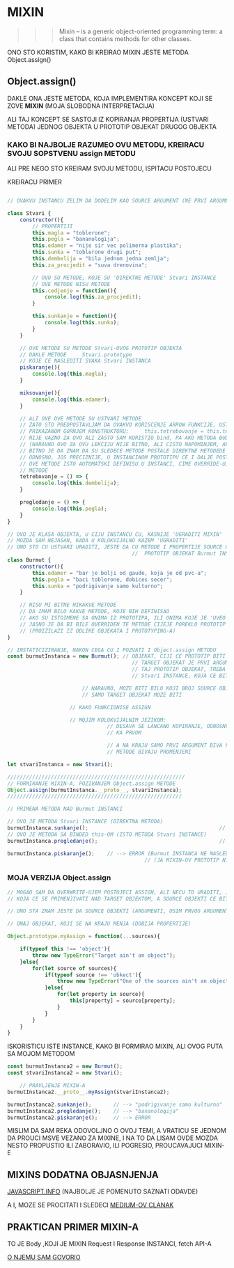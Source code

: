 # MIXIN

>>> Mixin – is a generic object-oriented programming term: a class that contains methods for other classes.

ONO STO KORISTIM, KAKO BI KREIRAO MIXIN JESTE METODA Object.assign()

## Object.assign()

DAKLE ONA JESTE METODA, KOJA IMPLEMENTIRA KONCEPT KOJI SE ZOVE **MIXIN** (MOJA SLOBODNA INTERPRETACIJA)

ALI TAJ KONCEPT SE SASTOJI IZ KOPIRANJA PROPERTIJA (USTVARI METODA) JEDNOG OBJEKTA U PROTOTIP OBJEKAT DRUGOG OBJEKTA

### KAKO BI NAJBOLJE RAZUMEO OVU METODU, KREIRACU SVOJU SOPSTVENU assign METODU

ALI PRE NEGO STO KREIRAM SVOJU METODU, ISPITACU POSTOJECU

KREIRACU PRIMER

```javascript

// OVAKVU INSTANCU ZELIM DA DODELIM KAO SOURCE ARGUMENT (NE PRVI ARGUMENT), Object.assign METODE (PRVI ARGUMENT SE NAZIVA TARGET-OM)

class Stvari {
    constructor(){
        // PROPERTIJI
        this.magla = "toblerone";
        this.pegla = "bananologija";
        this.edamer = "nije sir vec polimerna plastika";
        this.sunka = "toblerone drugi put";
        this.dembelija = "bila jednom jedna zemlja";
        this.za_procjedit = "suva drenovina";

        // OVO SU METODE, KOJE SU 'DIREKTNE METODE' Stvari INSTANCE
        // OVE METODE NISU METODE 
        this.cedjenje = function(){
            console.log(this.za_procjedit);
        }

        this.sunkanje = function(){
            console.log(this.sunka);
        }
    }

    // OVE METODE SU METODE Stvari-OVOG PROTOTIP OBJEKTA
    // DAKLE METODE     Stvari.prototype 
    // KOJE CE NASLEDITI SVAKA Stvari INSTANCA
    piskaranje(){
        console.log(this.magla);
    }

    miksovanje(){
        console.log(this.edamer);
    }

    // ALI OVE DVE METODE SU USTVARI METODE
    // ZATO STO PREDPOSTAVLJAM DA OVAKVO KORISCENJE ARROW FUNKCIJE, USTVARI RADI SLEDECE U
    // PRIKAZANOM GORNJEM KONSTRUKTORU:     this.tetrebovanje = this.tetrebovanje.bind(this)
    // NIJE VAZNO ZA OVO ALI ZASTO SAM KORISTIO bind, PA AKO METODA BUDE PROMENILA CONTEXT 
    // (NARAVNO OVO ZA OVU LEKCIJU NIJE BITNO, ALI CISTO NAPOMINJEM, AKO ZABORAVIM)
    // BITNO JE DA ZNAM DA SU SLEDECE METODE POSTALE DIREKTNE METODEDE INSTANCI
    // ODNOSNO, JOS PRECIZNIJE, U INSTANCINOM PROTOTIPU CE I DALJE POSTOJATI OVE METODE, ALI SU
    // OVE METODE ISTO AUTOMATSKI DEFINISU U INSTANCI, CIME OVERRIDE-UJU PROTOTIPOVE ISTOIMENE
    // METODE
    tetrebovanje = () => {
        console.log(this.dembelija);
    }

    pregledanje = () => {
        console.log(this.pegla);
    }
}

// OVO JE KLASA OBJEKTA, U CIJU INSTANCU CU, KASNIJE 'UGRADITI MIXIN'
// MOZDA SAM NEJASAN, KADA U KOLOKVIJALNO KAZEM 'UGRADITI'
// ONO STO CU USTVARI URADITI, JESTE DA CU METODE I PROPERTIJE SOURCE OBJEKTA, PREKOPIRATI U 
                                        //  PROTOTIP OBJEKAT Burmut INSTANCE
class Burmut {
    constructor(){
        this.edamer = "bar je bolji od gaude, koja je od pvc-a";
        this.pegla = "baci toblerone, dobices secer";
        this.sunka = "podrigivanje samo kulturno";
    }

    // NISU MI BITNE NIKAKVE METODE
    // DA IMAM BILO KAKVE METODE, KOJE BIH DEFINISAO
    // AKO SU ISTOIMENE SA ONIMA IZ PROTOTIPA, ILI ONIMA KOJE JE 'UVEO MIXIN'
    // JASNO JE DA BI BILE OVERRIDEN TE METODE CIJEJE POREKLO PROTOTIP ILI MIXIN
    // (PROIZILAZI IZ ODLIKE OBJEKATA I PROTOTYPING-A)
}

// INSTATICIZIRANJE, NAKON CEGA CU I POZVATI I Object.assign METODU
const burmutInstanca = new Burmut(); // OBJEKAT, CIJI CE PROTOTIP BITI TARGET OBJEKAT
                                        // TARGET OBJEKAT JE PRVI ARGUMENT Object.assign METODE
                                        // TAJ PROTOTIP OBJEKAT, TREBA DA DOBIJE SVE METODE I PROPERTIJE
                                        // Stvari INSTANCE, KOJA CE BITI SOURCE OBJEKAT, A TO JE DRUGI ARGUMENT

                        // NARAVNO, MOZE BITI BILO KOJI BROJ SOURCE OBJEKATA, KOJI OSTAJU NA KRAJU NEPROMENJENI
                        // SAMO TARGET OBJEKAT MOZE BITI 

                    // KAKO FUNKCIONISE ASSIGN

                    // MOJIM KOLOKVIJALNIM JEZIKOM:
                                // DESAVA SE LANCANO KOPIRANJE, ODNOSNO OVERWRITE-OVANJE OD POSLEDNJEG ARGUMENT OBJEKTA
                                // KA PRVOM

                                // A NA KRAJU SAMO PRVI ARGUMENT BIVA PROMENJEN, ODNOSNO SAMO NJEGOVI PROPERTIJI I
                                // METODE BIVAJU PROMENJENI

let stvariInstanca = new Stvari();

/////////////////////////////////////////////////////////
// FORMIRANJE MIXIN-A, POZIVANJEM Object.assign METODE
Object.assign(burmutInstanca.__proto__, stvariInstanca);
////////////////////////////////////////////////////////

// PRIMENA METODA NAD Burmut INSTANCI

// OVO JE METODA Stvari INSTANCE (DIREKTNA METODA)
burmutInstanca.sunkanje();                                          // --> "podrigivanje samo kulturno"
// OVO JE METODA SA BINDED this-OM (ISTO METODA Stvari INSTANCE)
burmutInstanca.pregledanje();                                       // --> "bananologija"

burmutInstanca.piskaranje();    // --> ERROR (Burmut INSTANCA NE NASLEDJUJE METODE OD MIXINOVOG PROTOTIPA)
                                            // (JA MIXIN-OV PROTOTIP NISAM PROSLEDIO)
```

### MOJA VERZIJA Object.assign

```JAVASCRIPT
// MOGAO SAM DA OVERWRITE-UJEM POSTOJECI ASSIGN, ALI NECU TO URADITI, JER ZELIM DA NAPRAVIM ASSIGN FUNKCIJU
// KOJA CE SE PRIMENJIVATI NAD TARGET OBJEKTOM, A SOURCE OBJEKTI CE BITI ARGUMENTI

// ONO STA ZNAM JESTE DA SOURCE OBJEKTI (ARGUMENTI, OSIM PRVOG ARGUMENTA) Object.assign METODE, OSTAJU NEPROMENJENI

// ONAJ OBJEKAT, KOJI SE NA KRAJU MENJA (DOBIJA PROPERTIJE)

Object.prototype.myAssign = function(...sources){

    if(typeof this !== 'object'){
        throw new TypeError("Target ain't an object");
    }else{
        for(let source of sources){
            if(typeof source !== 'obkect'){
                throw new TypeError("One of the sources ain't an object");
            }else{
                for(let property in source){
                    this[property] = source[property];
                }
            }
        }
    }
}
```

ISKORISTICU ISTE INSTANCE, KAKO BI FORMIRAO MIXIN, ALI OVOG PUTA SA MOJOM METODOM

```JAVASCRIPT
const burmutInstanca2 = new Burmut();
const stvariInstanca2 = new Stvari();

    // PRAVLJENJE MIXIN-A
burmutInstanca2.__proto__.myAssign(stvariInstanca2);

burmutInstanca2.sunkanje();       // --> "podrigivanje samo kulturno"
burmutInstanca2.pregledanje();    // --> "bananologija"
burmutInstanca2.piskaranje();     // --> ERROR
```

MISLIM DA SAM REKA ODOVOLJNO O OVOJ TEMI, A VRATICU SE JEDNOM DA PROUCI MSVE VEZANO ZA MIXINE, I NA TO DA LISAM OVDE MOZDA NESTO PROPUSTIO ILI ZABORAVIO, ILI POGRESIO, PROUCAVAJUCI MIXIN-E

## MIXINS DODATNA OBJASNJENJA

[JAVASCRIPT.INFO](https://javascript.info/mixins) (NAJBOLJE JE POMENUTO SAZNATI ODAVDE)

A I, MOZE SE PROCITATI I SLEDECI [MEDIUM-OV CLANAK](https://blog.bitsrc.io/understanding-mixins-in-javascript-de5d3e02b466)

## PRAKTICAN PRIMER MIXIN-A

TO JE Body ,KOJI JE MIXIN Request I Response INSTANCI, fetch API-A

[O NJEMU SAM GOVORIO](https://github.com/Rade58/apis_trying_out_and_practicing/blob/master/PROGRESSIVE%20WEB%20APPS/IMPORTANT%20PWA%20NOTES/fetch%20API%20(PODSECANJE%20I%20DODATNA%20ZAPAZANJA)/1.%20BELESKE%20ZA%20fetch.md#body-jeste-mixin-i-on-je-i-readablestream-first_quarter_moon)